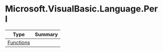 ﻿
# Microsoft.VisualBasic.Language.Perl

|Type|Summary|
|----|-------|
|<a href="#" onClick="load('/docs/Microsoft.VisualBasic.Language.Perl/Functions.md')">Functions</a>||

